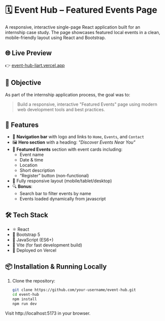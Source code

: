 # 🗓️ Event Hub – Featured Events Page

A responsive, interactive single-page React application built for an internship case study. The page showcases featured local events in a clean, mobile-friendly layout using React and Bootstrap.

## 🌐 Live Preview

👉 [event-hub-liart.vercel.app](https://event-hub-liart.vercel.app/)

## 🎯 Objective

As part of the internship application process, the goal was to:

> Build a responsive, interactive "Featured Events" page using modern web development tools and best practices.

## 🚀 Features

- 🔗 **Navigation bar** with logo and links to `Home`, `Events`, and `Contact`
- 🖼️ **Hero section** with a heading: _"Discover Events Near You"_
- 🎉 **Featured Events** section with event cards including:
  - Event name
  - Date & time
  - Location
  - Short description
  - “Register” button (non-functional)
- 📱 Fully responsive layout (mobile/tablet/desktop)
- 🔍 **Bonus**:
  - Search bar to filter events by name
  - Events loaded dynamically from javascript

## 🛠️ Tech Stack

- ⚛️ React
- 🎨 Bootstrap 5
- 🧠 JavaScript (ES6+)
- 🧾 Vite (for fast development build)
- 📁 Deployed on Vercel

## 📦 Installation & Running Locally

1. Clone the repository:
   ```bash
   git clone https://github.com/your-username/event-hub.git
   cd event-hub
   npm install
   npm run dev
Visit http://localhost:5173 in your browser.



